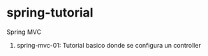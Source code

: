 spring-tutorial
===============

Spring MVC

1. spring-mvc-01: Tutorial basico donde se configura un controller
